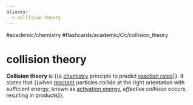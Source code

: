```yaml
---
aliases:
  - collision theory
---
```


#academic/chemistry #flashcards/academic/Cc/collision_theory

# collision theory

__Collision theory__ is {{a [chemistry](chemistry.md) principle to predict [reaction rates](reaction%20rate.md)}}. It states that {{when [reactant](reagent.md) particles collide at the right orientation with sufficient energy, known as [activation energy](activation%20energy.md), _effective collision_ occurs, resulting in products}}. <!--SR:!2023-05-06,11,270!2023-05-18,30,272-->
